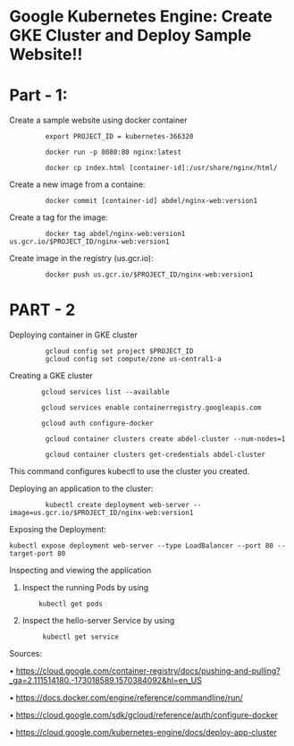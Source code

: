 Google Kubernetes Engine: Create GKE Cluster and Deploy Sample Website!!
========================================================================
Part - 1:
=======
Create a sample website using docker container

             export PROJECT_ID = kubernetes-366320

             docker run -p 8080:80 nginx:latest

             docker cp index.html [container-id]:/usr/share/nginx/html/
             
Create a new image from a containe:

             docker commit [container-id] abdel/nginx-web:version1
             
Create a tag for the image:

             docker tag abdel/nginx-web:version1 us.gcr.io/$PROJECT_ID/nginx-web:version1
             
Create image in the registry (us.gcr.io):

             docker push us.gcr.io/$PROJECT_ID/nginx-web:version1

PART - 2
=======
Deploying container in GKE cluster

             gcloud config set project $PROJECT_ID
             gcloud config set compute/zone us-central1-a

Creating a GKE cluster

            gcloud services list --available
 
            gcloud services enable containerregistry.googleapis.com
 
            gcloud auth configure-docker

             gcloud container clusters create abdel-cluster --num-nodes=1
 
             gcloud container clusters get-credentials abdel-cluster
 
  This command configures kubectl to use the cluster you created.

Deploying an application to the cluster:

             kubectl create deployment web-server --image=us.gcr.io/$PROJECT_ID/nginx-web:version1

Exposing the Deployment:

 ``kubectl expose deployment web-server --type LoadBalancer --port 80 --target-port 80``

Inspecting and viewing the application
 1. Inspect the running Pods by using
 
            kubectl get pods
 2. Inspect the hello-server Service by using 
 
             kubectl get service

Sources:

 • https://cloud.google.com/container-registry/docs/pushing-and-pulling?_ga=2.111514180.-173018589.1570384092&hl=en_US

 • https://docs.docker.com/engine/reference/commandline/run/

 • https://cloud.google.com/sdk/gcloud/reference/auth/configure-docker

 • https://cloud.google.com/kubernetes-engine/docs/deploy-app-cluster
